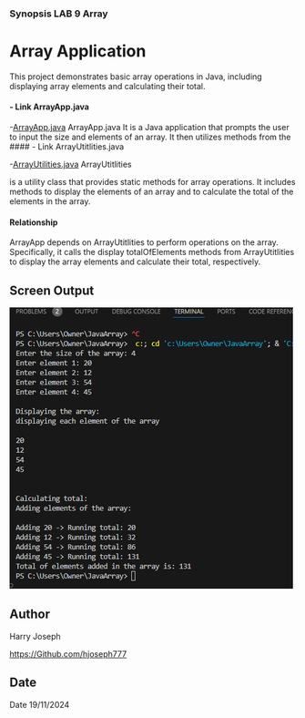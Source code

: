 
### Synopsis LAB 9 Array

# Array Application
This project demonstrates basic array operations in Java, including displaying array elements and calculating their total.

#### - Link ArrayApp.java
-[ArrayApp.java](lab9array/src/main/java/com/array/ArrayApp.java)
ArrayApp.java
It is a Java application that prompts the user to input the size and elements of an array. It then utilizes methods from the #### - Link ArrayUtitlities.java

-[ArrayUtilities.java](lab9array/src/main/java/com/array/ArrayUtitlities.java)
 ArrayUtitlities

 is a utility class that provides static methods for array operations. It includes methods to display the elements of an array and to calculate the total of the elements in the array.

#### Relationship
ArrayApp  depends on  ArrayUtitlities  to perform operations on the array. Specifically, it calls the display totalOfElements
 methods from ArrayUtitlities to display the array elements and calculate their total, respectively.


## Screen Output
![Images](/lab9array/src/resources/images/screenoutput.png)

## Author
Harry Joseph

https://Github.com/hjoseph777

## Date
Date 19/11/2024






















